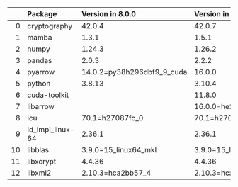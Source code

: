 <!-- markdown-link-check-disable -->

|    | Package          | Version in 8.0.0           | Version in 8.1.0       | Status   |
|---:|:-----------------|:---------------------------|:-----------------------|:---------|
|  0 | cryptography     | 42.0.4                     | 42.0.7                 | UPDATED  |
|  1 | mamba            | 1.3.1                      | 1.5.1                  | UPDATED  |
|  2 | numpy            | 1.24.3                     | 1.26.2                 | UPDATED  |
|  3 | pandas           | 2.0.3                      | 2.2.2                  | UPDATED  |
|  4 | pyarrow          | 14.0.2=py38h296dbf9_9_cuda | 16.0.0                 | UPDATED  |
|  5 | python           | 3.8.13                     | 3.10.4                 | UPDATED  |
|  6 | cuda-toolkit     |                            | 11.8.0                 | NEW      |
|  7 | libarrow         |                            | 16.0.0=he216f8a_1_cuda | NEW      |
|  8 | icu              | 70.1=h27087fc_0            | 70.1=h27087fc_0        |          |
|  9 | ld_impl_linux-64 | 2.36.1                     | 2.36.1                 |          |
| 10 | libblas          | 3.9.0=15_linux64_mkl       | 3.9.0=15_linux64_mkl   |          |
| 11 | libxcrypt        | 4.4.36                     | 4.4.36                 |          |
| 12 | libxml2          | 2.10.3=hca2bb57_4          | 2.10.3=hca2bb57_4      |          |